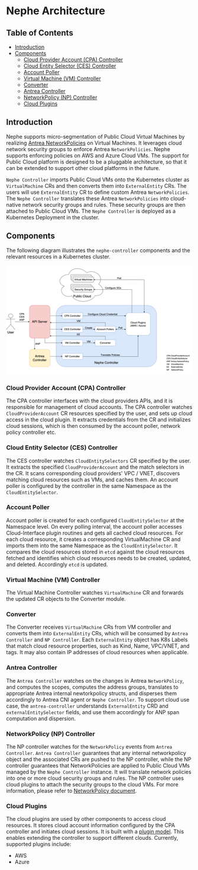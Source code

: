 # Nephe Architecture

## Table of Contents

<!-- toc -->
- [Introduction](#introduction)
- [Components](#components)
  - [Cloud Provider Account (CPA) Controller](#cloud-provider-account-cpa-controller)
  - [Cloud Entity Selector (CES) Controller](#cloud-entity-selector-ces-controller)
  - [Account Poller](#account-poller)
  - [Virtual Machine (VM) Controller](#virtual-machine-vm-controller)
  - [Converter](#converter)
  - [Antrea Controller](#antrea-controller)
  - [NetworkPolicy (NP) Controller](#networkpolicy-np-controller)
  - [Cloud Plugins](#cloud-plugins)
<!-- /toc -->

## Introduction

Nephe supports micro-segmentation of Public Cloud Virtual Machines by
realizing [Antrea NetworkPolicies](https://github.com/antrea-io/antrea/blob/main/docs/antrea-network-policy.md)
on Virtual Machines. It leverages cloud network security groups to enforce
Antrea `NetworkPolicies`. Nephe supports enforcing policies on AWS and Azure
Cloud VMs. The support for Public Cloud platform is designed to be a pluggable
architecture, so that it can be extended to support other cloud platforms in the
future.

`Nephe Controller` imports Public Cloud VMs onto the Kubernetes cluster as
`VirtualMachine` CRs and then converts them into `ExternalEntity` CRs. The users
will use `ExternalEntity` CR to define custom Antrea `NetworkPolicies`. The
`Nephe Controller` translates these Antrea `NetworkPolicies` into cloud-native
network security groups and rules. These security groups are then
attached to Public Cloud VMs. The `Nephe Controller` is deployed as a Kubernetes
Deployment in the cluster.

## Components

The following diagram illustrates the `nephe-controller` components and the
relevant resources in a Kubernetes cluster.

<img src="./assets/arch.png" width="1000" alt="Nephe Controller Components">

### Cloud Provider Account (CPA) Controller

The CPA controller interfaces with the cloud providers APIs, and it is
responsible for management of cloud accounts. The CPA controller watches
`CloudProviderAccount` CR resources specified by the user, and sets up cloud
access in the cloud plugin. It extracts credentials from the CR and initializes
cloud sessions, which is then consumed by the account poller, network policy
controller etc.

### Cloud Entity Selector (CES) Controller

The CES controller watches `CloudEntitySelectors` CR specified by the user. It
extracts the specified `CloudProviderAccount` and the match selectors in the 
CR. It scans corresponding cloud providers' VPC / VNET, discovers matching
cloud resources such as VMs, and caches them. An account poller is configured by
the controller in the same Namespace as the `CloudEntitySelector`.

### Account Poller

Account poller is created for each configured `CloudEntitySelector` at the
Namespace level. On every polling interval, the account poller accesses
Cloud-Interface plugin routines and gets all cached cloud resources.
For each cloud resource, it creates a corresponding VirtualMachine CR and
imports them into the same Namespace as the `CloudEntitySelector`.
It compares the cloud resources stored in `etcd` against the cloud
resources fetched and identifies which cloud resources needs to be created,
updated, and deleted. Accordingly `etcd` is updated.

### Virtual Machine (VM) Controller

The Virtual Machine Controller watches `VirtualMachine` CR and forwards the
updated CR objects to the Converter module.

### Converter

The Converter receives `VirtualMachine` CRs from VM controller and converts them
into `ExternalEntity` CRs, which will be consumed by `Antrea Controller` and
`NP Controller`. Each `ExternalEntity` object has K8s Labels that match cloud
resource properties, such as Kind, Name, VPC/VNET, and tags. It may also contain
IP addresses of cloud resources when applicable.

### Antrea Controller

The `Antrea Controller` watches on the changes in Antrea `NetworkPolicy`, and
computes the scopes, computes the address groups, translates to appropriate
Antrea internal newtorkpolicy structs, and disperses them accordingly to Antrea
CNI agent or `Nephe Controller`. To support cloud use case, the
`antrea-controller` understands `ExternalEntity` CRD and `externalEntitySelector`
fields, and use them accordingly for ANP span computation and dispersion.

### NetworkPolicy (NP) Controller

The NP controller watches for the `NetworkPolicy` events from
`Antrea Controller`. `Antrea Controller` guarantees that any internal
networkpolicy object and the associated CRs are pushed to the NP controller, while
the NP controller guarantees that NetworkPolicies are applied to Public Cloud
VMs managed by the `Nephe Controller` instance. It will translate network
policies into one or more cloud security groups and rules. The NP controller
uses cloud plugins to attach the security groups to the cloud VMs.
For more information, please refer to [NetworkPolicy document](networkpolicy.md).

### Cloud Plugins

The cloud plugins are used by other components to access cloud resources. It
stores cloud account information configured by the CPA controller and initiates
cloud sessions. It is built with a [plugin model](design-cloud-plugin.md).
This enables extending the controller to support different clouds. Currently,
supported plugins include:

- AWS
- Azure
